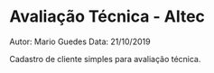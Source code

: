 # Avaliação Técnica - Altec

Autor: Mario Guedes
Data: 21/10/2019

Cadastro de cliente simples para avaliação técnica.

